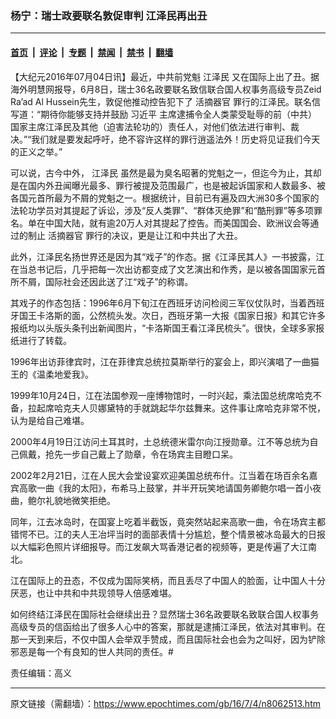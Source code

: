 ### 杨宁：瑞士政要联名敦促审判 江泽民再出丑

---

#### [首页](../../../..?n8062513) &nbsp;|&nbsp; [评论](../../../../../epoch-comment?n8062513) &nbsp;|&nbsp; [专题](../../../../../epoch-special?n8062513) &nbsp;|&nbsp; [禁闻](../../../../../epoch-news?n8062513) &nbsp;|&nbsp; [禁书](../../../../../books?n8062513) &nbsp;|&nbsp; [翻墙](https://github.com/gfw-breaker/nogfw/blob/master/README.md?n8062513)


<div class="post_content" id="artbody" itemprop="articleBody">
 <!-- article content begin -->
 <p>
  【大纪元2016年07月04日讯】最近，中共前党魁
  <ok href="https://www.epochtimes.com/gb/tag/%E6%B1%9F%E6%B3%BD%E6%B0%91.html">
   江泽民
  </ok>
  又在国际上出了丑。据海外明慧网报导，6月8日，瑞士36名政要联名致信联合国人权事务高级专员Zeid Ra’ad Al Hussein先生，敦促他推动控告犯下了
  <ok href="https://www.epochtimes.com/gb/tag/%E6%B4%BB%E6%91%98%E5%99%A8%E5%AE%98.html">
   活摘器官
  </ok>
  罪行的江泽民。联名信写道：“期待你能够支持并鼓励
  <ok href="https://www.epochtimes.com/gb/tag/%E4%B9%A0%E8%BF%91%E5%B9%B3.html">
   习近平
  </ok>
  主席逮捕令全人类蒙受耻辱的前（中共）国家主席江泽民及其他（迫害法轮功的）责任人，对他们依法进行审判、裁决。”“我们就是要发起呼吁，绝不容许这样的罪行逍遥法外！历史将见证我们今天的正义之举。”
 </p>
 <p>
  可以说，古今中外，
  <ok href="https://www.epochtimes.com/gb/tag/%E6%B1%9F%E6%B3%BD%E6%B0%91.html">
   江泽民
  </ok>
  虽然是最为臭名昭著的党魁之一，但迄今为止，其却是在国内外丑闻曝光最多、罪行被提及范围最广，也是被起诉国家和人数最多、被各国元首所最为不屑的党魁之一。根据统计，目前已有遍及四大洲30多个国家的法轮功学员对其提起了诉讼，涉及“反人类罪”、“群体灭绝罪”和“酷刑罪”等多项罪名。单在中国大陆，就有逾20万人对其提起了控告。而美国国会、欧洲议会等通过的制止
  <ok href="https://www.epochtimes.com/gb/tag/%E6%B4%BB%E6%91%98%E5%99%A8%E5%AE%98.html">
   活摘器官
  </ok>
  罪行的决议，更是让江和中共出了大丑。
 </p>
 <p>
  此外，江泽民名扬世界还是因为其“戏子”的作态。据《江泽民其人》一书披露，江在当总书记后，几乎把每一次出访都变成了文艺演出和作秀，是以被各国国家元首所不屑，国际社会还因此送了江“戏子”的称谓。
 </p>
 <p>
  其戏子的作态包括：1996年6月下旬江在西班牙访问检阅三军仪仗队时，当着西班牙国王卡洛斯的面，公然梳头发。次日，西班牙第一大报《国家日报》和其它许多报纸均以头版头条刊出新闻图片，“卡洛斯国王看江泽民梳头”。很快，全球多家报纸进行了转载。
 </p>
 <p>
  1996年出访菲律宾时，江在菲律宾总统拉莫斯举行的宴会上，即兴演唱了一曲猫王的《温柔地爱我》。
 </p>
 <p>
  1999年10月24日，江在法国参观一座博物馆时，一时兴起，乘法国总统席哈克不备，拉起席哈克夫人贝娜黛特的手就跳起华尔兹舞来。这件事让席哈克非常不悦，认为是给自己难堪。
 </p>
 <p>
  2000年4月19日江访问土耳其时，土总统德米雷尔向江授勋章。江不等总统为自己佩戴，抢先一步自己戴上了勋章，令在场宾主目瞪口呆。
 </p>
 <p>
  2002年2月21日，江在人民大会堂设宴欢迎美国总统布什。江当着在场百余名嘉宾高歌一曲《我的太阳》，布希马上鼓掌，并半开玩笑地请国务卿鲍尔唱一首小夜曲，鲍尔礼貌地微笑拒绝。
 </p>
 <p>
  同年，江去冰岛时，在国宴上吃着半截饭，竟突然站起来高歌一曲，令在场宾主都错愕不已。江的夫人王冶坪当时的面部表情十分尴尬，整个情景被冰岛最大的日报以大幅彩色照片详细报导。而江发飙大骂香港记者的视频等，更是传遍了大江南北。
 </p>
 <p>
  江在国际上的丑态，不仅成为国际笑柄，而且丢尽了中国人的脸面，让中国人十分厌恶，也让中共和中共现领导人倍感难堪。
 </p>
 <p>
  如何终结江泽民在国际社会继续出丑？显然瑞士36名政要联名致联合国人权事务高级专员的信函给出了很多人心中的答案，那就是逮捕江泽民，依法对其审判。在那一天到来后，不仅中国人会举双手赞成，而且国际社会也会为之叫好，因为铲除邪恶是每一个有良知的世人共同的责任。#
 </p>
 <p>
  责任编辑：高义
 </p>
 <!-- article content end -->
 <div id="below_article_ad">
 </div>
</div>


---

原文链接（需翻墙）：https://www.epochtimes.com/gb/16/7/4/n8062513.htm
